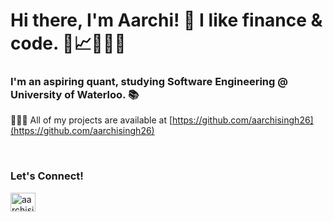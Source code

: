 <h1 align="left">Hi there, I'm Aarchi! 👋
  <span className="text-sm">I like finance & code. 💸📈👩🏻‍💻</span>
</h1>
<h3 align="left">I'm an aspiring quant, studying Software Engineering @ University of Waterloo. 📚</h3>

👩🏻‍💻 All of my projects are available at [https://github.com/aarchisingh26](https://github.com/aarchisingh26)

<br />

<h3 align="left">Let's Connect!</h3>
<p align="left">
<a href="https://linkedin.com/in/aarchisingh" target="blank"><img align="center" src="https://raw.githubusercontent.com/rahuldkjain/github-profile-readme-generator/master/src/images/icons/Social/linked-in-alt.svg" alt="aarchisingh" height="30" width="40" /></a>
</p>
